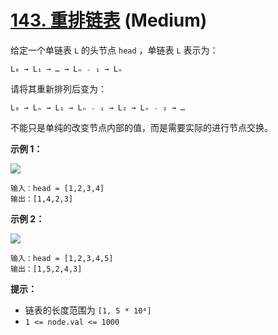 # [143. 重排链表][link] (Medium)

[link]: https://leetcode.cn/problems/reorder-list/

给定一个单链表 `L` 的头节点 `head` ，单链表 `L` 表示为：

```
L₀ → L₁ → … → Lₙ ₋ ₁ → Lₙ
```

请将其重新排列后变为：

```
L₀ → Lₙ → L₁ → Lₙ ₋ ₁ → L₂ → Lₙ ₋ ₂ → …
```

不能只是单纯的改变节点内部的值，而是需要实际的进行节点交换。

**示例 1：**

![](https://pic.leetcode-cn.com/1626420311-PkUiGI-image.png)

```
输入：head = [1,2,3,4]
输出：[1,4,2,3]
```

**示例 2：**

![](https://pic.leetcode-cn.com/1626420320-YUiulT-image.png)

```
输入：head = [1,2,3,4,5]
输出：[1,5,2,4,3]
```

**提示：**

- 链表的长度范围为 `[1, 5 * 10⁴]`
- `1 <= node.val <= 1000`
